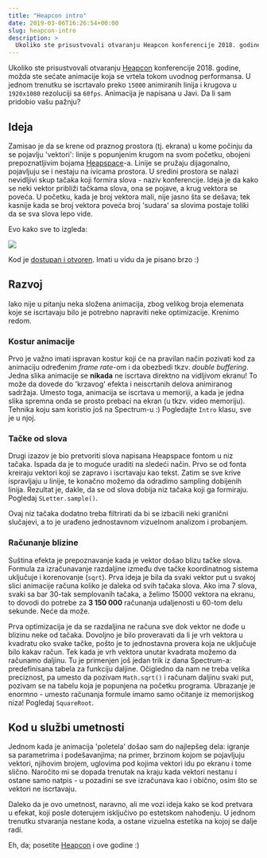 ```yaml
---
title: "Heapcon intro"
date: 2019-03-06T16:26:54+00:00
slug: heapcon-intro
description: >
  Ukoliko ste prisustvovali otvaranju Heapcon konferencije 2018. godine, možda se sećate animacije koja se vrtela tokom uvodnog performansa. U jednom trenutku se iscrtavalo preko 15000 animiranih linija i krugova u 1920x1080 rezoluciji sa 60fps. Animacija je napisana u Javi. Da li sam pridobio vašu pažnju?
---
```


Ukoliko ste prisustvovali otvaranju [Heapcon](https://heapcon.io) konferencije 2018. godine, možda ste sećate animacije koja se vrtela tokom uvodnog performansa. U jednom trenutku se iscrtavalo preko `15000` animiranih linija i krugova u `1920x1080` rezoluciji sa `60fps`. Animacija je napisana u Javi. Da li sam pridobio vašu pažnju?

## Ideja

Zamisao je da se krene od praznog prostora (tj. ekrana) u kome počinju da se pojavlju 'vektori': linije s popunjenim krugom na svom početku, obojeni prepoznatljivim bojama [Heapspace](https://heapspace.rs)-a. Linije se pružaju dijagonalno, pojavljuju se i nestaju na ivicama prostora. U sredini prostora se nalazi nevidljivi skup tačaka koji formira slova - naziv konferencije. Ideja je da kako se neki vektor približi tačkama slova, ona se pojave, a krug vektora se poveća. U početku, kada je broj vektora mali, nije jasno šta se dešava; tek kasnije kada se broj vektora poveća broj 'sudara' sa slovima postaje toliki da se sva slova lepo vide.

Evo kako sve to izgleda:

![](heapcon.gif)

Kod je [dostupan i otvoren](https://github.com/igr/heapcon-intro). Imati u vidu da je pisano brzo :)

## Razvoj

Iako nije u pitanju neka složena animacija, zbog velikog broja elemenata koje se iscrtavaju bilo je potrebno napraviti neke optimizacije. Krenimo redom.

### Kostur animacije

Prvo je važno imati ispravan kostur koji će na pravilan način pozivati kod za animaciju određenim _frame rate_-om i da obezbedi tkzv. _double buffering_. Jedna slika animacije se **nikada** ne iscrtava direktno na vidljivom ekranu! To može da dovede do 'krzavog' efekta i neiscrtanih delova animiranog sadržaja. Umesto toga, animacija se iscrtava u memoriji, a kada je jedna slika spremna onda se prosto prebaci na ekran (u tkzv. video memoriju). Tehnika koju sam koristio još na Spectrum-u :) Pogledajte `Intro` klasu, sve je u njoj.

### Tačke od slova

Drugi izazov je bio pretvoriti slova napisana Heapspace fontom u niz tačaka. Ispada da je to moguće uraditi na sledeći način. Prvo se od fonta kreiraju vektori koji se zapravo i iscrtavaju kao tekst. Zatim se sve krive ispravljaju u linije, te konačno možemo da odradimo sampling dobijenih linija. Rezultat je, dakle, da se od slova dobija niz tačaka koji ga formiraju. Pogledaj `SLetter.sample()`.

Ovaj niz tačaka dodatno treba filtrirati da bi se izbacili neki granični slučajevi, a to je urađeno jednostavnom vizuelnom analizom i probanjem.

### Računanje blizine

Suština efekta je prepoznavanje kada je vektor došao blizu tačke slova. Formula za izračunavanje razdaljine između dve tačke koordinatnog sistema uključuje i korenovanje (`sqrt`). Prva ideja je bila da svaki vektor put u svakoj slici animacije računa koliko je daleka od svih tačaka slova. Ako ima 7 slova, svaki sa bar 30-tak semplovanih tačaka, a želimo 15000 vektora na ekranu, to dovodi do potrebe za **3 150 000** računanja udaljenosti u 60-tom delu sekunde. Neće da može.

Prva optimizacija je da se razdaljina ne računa sve dok vektor ne dođe u blizinu neke od tačaka. Dovoljno je bilo proveravati da li je vrh vektora u kvadratu oko svake tačke, pošto je to jednostavna provera koja ne uključuje bilo kakav račun. Tek kada je vrh vektora unutar kvadrata možemo da računamo daljinu. Tu je primenjen još jedan trik iz dana Spectrum-a: predefinisana tabela za funkciju daljine. Očigledno da nam ne treba velika preciznost, pa umesto da pozivam `Math.sqrt()` i računam daljinu svaki put, pozivam se na tabelu koja je popunjena na početku programa. Ubrazanje je enormno - umesto računanja formule imamo samo očitanje iz memorijskog niza! Pogledaj `SquareRoot`.

## Kod u službi umetnosti

Jednom kada je animacija 'poletela' došao sam do najlepšeg dela: igranje sa parametrima i podešavanjima; na primer, brzinom kojom se pojavljuju vektori, njihovim brojem, uglovima pod kojima vektori idu po ekranu i tome slično. Naročito mi se dopada trenutak na kraju kada vektori nestanu i ostane samo natpis - u pozadini se sve izračunava kao i obično, osim što se vektori ne iscrtavaju.

Daleko da je ovo umetnost, naravno, ali me vozi ideja kako se kod pretvara u efekat, koji posle doterujem isključivo po estetskom nahođenju. U jednom trenutku stvaranja nestane koda, a ostane vizuelna estetika na kojoj se dalje radi.

Eh, da; posetite [Heapcon](https://heapcon.io) i ove godine :)
